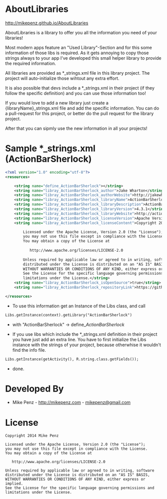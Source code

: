 AboutLibraries
==============
http://mikepenz.github.io/AboutLibraries

AboutLibraries is a library to offer you all the information you need of your libraries!

Most modern apps feature an "Used Library"-Section and for this some information of those libs is required. As it gets annoying to copy those strings always to your app I've developed this small helper library to provide the required information.

All libraries are provided as *_strings.xml file in this library project. The project will auto-initialize those wihtout any extra effort.

It is also possible that devs include a *_strings.xml in their project (if they follow the specific definition) and you can use those information too!

If you would love to add a new library just create a {libraryName}_strings.xml file and add the specific information.
You can do a pull-request for this project, or better do the pull request for the library project.

After that you can sipmly use the new information in all your projects!


Sample *_strings.xml (ActionBarSherlock)
============

```xml
<?xml version="1.0" encoding="utf-8"?>
<resources>

    <string name="define_ActionBarSherlock"></string>
    <string name="libray_ActionBarSherlock_author">Jake Wharton</string>
    <string name="libray_ActionBarSherlock_authorWebsite">http://jakewharton.com/</string>
    <string name="libray_ActionBarSherlock_libraryName">ActionBarSherlock</string>
    <string name="libray_ActionBarSherlock_libraryDescription">ActionBarSherlock is an standalone library designed to facilitate the use of the action bar design pattern across all versions of Android through a single API.</string>
    <string name="libray_ActionBarSherlock_libraryVersion">4.3.1</string>
    <string name="libray_ActionBarSherlock_libraryWebsite">http://actionbarsherlock.com/</string>
    <string name="libray_ActionBarSherlock_licenseVersion">Apache Version 2.0</string>
    <string name="libray_ActionBarSherlock_licenseContent">Copyright 2012 Jake Wharton

		Licensed under the Apache License, Version 2.0 (the "License");
		you may not use this file except in compliance with the License.
		You may obtain a copy of the License at
		
		   http://www.apache.org/licenses/LICENSE-2.0
		
		Unless required by applicable law or agreed to in writing, software
		distributed under the License is distributed on an "AS IS" BASIS,
		WITHOUT WARRANTIES OR CONDITIONS OF ANY KIND, either express or implied.
		See the License for the specific language governing permissions and
		limitations under the License.</string>
    <string name="libray_ActionBarSherlock_isOpenSource">true</string>
    <string name="libray_ActionBarSherlock_repositoryLink">https://github.com/JakeWharton/ActionBarSherlock</string>

</resources>
```

- To use this information get an Instance of the Libs class, and call
```xml
Libs.getInstance(context).getLibrary("ActionBarSherlock")
```
- with "ActionBarSherlock" -> define_*ActionBarSherlock*

- If you use libs which include the *_strings.xml definition in their project you have just add an extra line. You have to first initialize the Libs instance with the strings of your project, because otherwhise it wouldn't find the info file.
```xml
Libs.getInstance(getActivity(), R.string.class.getFields());
```
- done.

Developed By
============

* Mike Penz - http://mikepenz.com - <mikepenz@gmail.com>


License
=======

    Copyright 2014 Mike Penz

    Licensed under the Apache License, Version 2.0 (the "License");
    you may not use this file except in compliance with the License.
    You may obtain a copy of the License at

       http://www.apache.org/licenses/LICENSE-2.0

    Unless required by applicable law or agreed to in writing, software
    distributed under the License is distributed on an "AS IS" BASIS,
    WITHOUT WARRANTIES OR CONDITIONS OF ANY KIND, either express or implied.
    See the License for the specific language governing permissions and
    limitations under the License.
